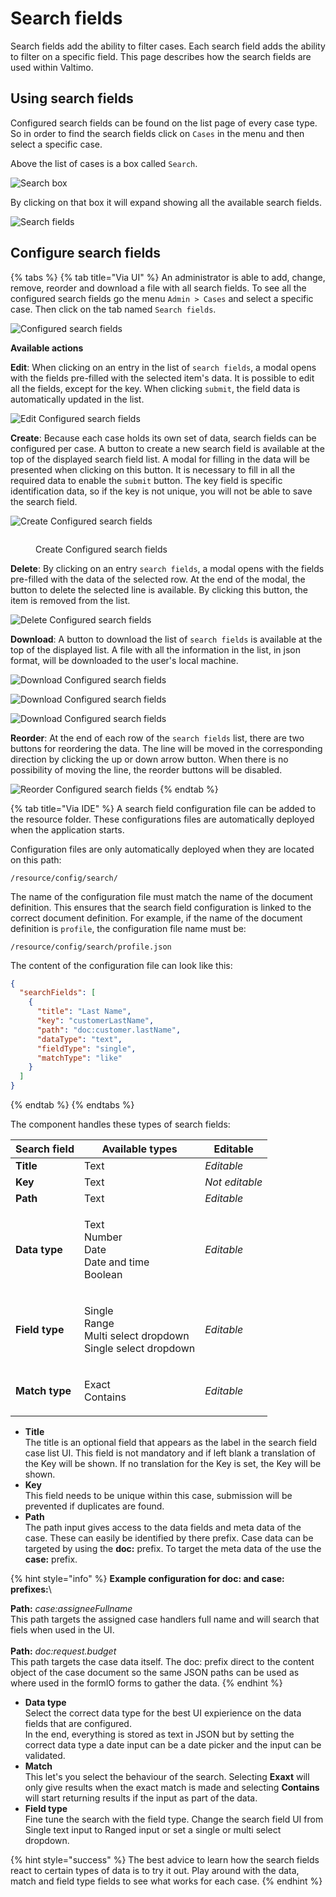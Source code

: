 # Search fields

Search fields add the ability to filter cases. Each search field adds the ability to filter on a specific field. This page describes how the search fields are used within Valtimo.

## Using search fields

Configured search fields can be found on the list page of every case type. So in order to find the search fields click on `Cases` in the menu and then select a specific case.

Above the list of cases is a box called `Search`.

![Search box](../../using-valtimo/document/img/search-box.png)

By clicking on that box it will expand showing all the available search fields.

![Search fields](../../using-valtimo/document/img/search-fields.png)

## Configure search fields

{% tabs %}
{% tab title="Via UI" %}
An administrator is able to add, change, remove, reorder and download a file with all search fields. To see all the configured search fields go the menu `Admin > Cases` and select a specific case. Then click on the tab named `Search fields`.

![Configured search fields](../../using-valtimo/document/img/configured-search-fields.png)

**Available actions**

**Edit**: When clicking on an entry in the list of `search fields`, a modal opens with the fields pre-filled with the selected item's data. It is possible to edit all the fields, except for the key. When clicking `submit`, the field data is automatically updated in the list.

![Edit Configured search fields](../../using-valtimo/document/img/edit-configured-search-fields.png)

**Create**: Because each case holds its own set of data, search fields can be configured per case. A button to create a new search field is available at the top of the displayed search field list. A modal for filling in the data will be presented when clicking on this button. It is necessary to fill in all the required data to enable the `submit` button. The key field is specific identification data, so if the key is not unique, you will not be able to save the search field.

![Create Configured search fields](../../using-valtimo/document/img/create-configured-search-fields.png)

<figure><img src="../../.gitbook/assets/image (20).png" alt=""><figcaption><p>Create Configured search fields</p></figcaption></figure>

**Delete**: By clicking on an entry `search fields`, a modal opens with the fields pre-filled with the data of the selected row. At the end of the modal, the button to delete the selected line is available. By clicking this button, the item is removed from the list.

![Delete Configured search fields](../../using-valtimo/document/img/delete-configured-search-fields.png)

**Download**: A button to download the list of `search fields` is available at the top of the displayed list. A file with all the information in the list, in json format, will be downloaded to the user's local machine.

![Download Configured search fields](../../using-valtimo/document/img/download-configured-search-fields.png)

![Download Configured search fields](../../using-valtimo/document/img/download-configured-search-fields-1.png)

![Download Configured search fields](../../using-valtimo/document/img/download-configured-search-fields-2.png)

**Reorder**: At the end of each row of the `search fields` list, there are two buttons for reordering the data. The line will be moved in the corresponding direction by clicking the up or down arrow button. When there is no possibility of moving the line, the reorder buttons will be disabled.

![Reorder Configured search fields](../../using-valtimo/document/img/reorder-configured-search-fields.png)
{% endtab %}

{% tab title="Via IDE" %}
A search field configuration file can be added to the resource folder. These configurations files are automatically deployed when the application starts.

Configuration files are only automatically deployed when they are located on this path:

`/resource/config/search/`

The name of the configuration file must match the name of the document definition. This ensures that the search field configuration is linked to the correct document definition. For example, if the name of the document definition is `profile`, the configuration file name must be:

`/resource/config/search/profile.json`

The content of the configuration file can look like this:

```json
{
  "searchFields": [
    {
      "title": "Last Name",
      "key": "customerLastName",
      "path": "doc:customer.lastName",
      "dataType": "text",
      "fieldType": "single",
      "matchType": "like"
    }
  ]
}
```
{% endtab %}
{% endtabs %}

The component handles these types of search fields:

| Search field   | Available types                                                           | Editable       |
| -------------- | ------------------------------------------------------------------------- | -------------- |
| **Title**      | Text                                                                      | _Editable_     |
| **Key**        | Text                                                                      | _Not editable_ |
| **Path**       | Text                                                                      | _Editable_     |
| **Data type**  | <p>Text<br>Number<br>Date<br>Date and time<br>Boolean</p>                 | _Editable_     |
| **Field type** | <p>Single<br>Range<br>Multi select dropdown<br>Single select dropdown</p> | _Editable_     |
| **Match type** | <p>Exact<br>Contains</p>                                                  | _Editable_     |

* **Title**\
  The title is an optional field that appears as the label in the search field case list UI. This field is not mandatory and if left blank a translation of the Key will be shown. If no translation for the Key is set, the Key will be shown.
* **Key**\
  This field needs to be unique within this case, submission will be prevented if duplicates are found.
* **Path**\
  The path input gives access to the data fields and meta data of the case. These can easily be identified by there prefix. Case data can be targeted by using the **doc:** prefix. To target the meta data of the use the **case:** prefix.

{% hint style="info" %}
**Example configuration for doc: and case: prefixes:**\


**Path:** _case:assigneeFullname_\
This path targets the assigned case handlers full name and will search that fiels when used in the UI.\
\
**Path:** _doc:request.budget_\
This path targets the case data itself. The doc: prefix direct to the content object of the case document so the same JSON paths can be used as where used in the formIO forms to gather the data.
{% endhint %}

* **Data type**\
  Select the correct data type for the best UI expierience on the data fields that are configured.\
  In the end, everything is stored as text in JSON but by setting the correct data type a date input can be a date picker and the input can be validated.
* **Match**\
  This let's you select the behaviour of the search. Selecting **Exaxt** will only give results when the exact match is made and selecting **Contains** will start returning results if the input as part of the data.
* **Field type**\
  Fine tune the search with the field type. Change the search field UI from Single text input to Ranged input or set a single or multi select dropdown.

{% hint style="success" %}
The best advice to learn how the search fields react to certain types of data is to try it out. Play around with the data, match and field type fields to see what works for each case.
{% endhint %}
